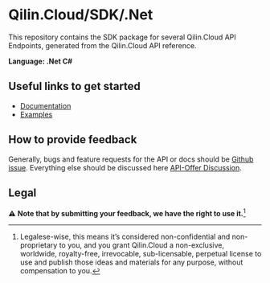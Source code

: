 # Qilin.Cloud/SDK/.Net

This repository contains the SDK package for several Qilin.Cloud API Endpoints, generated from the Qilin.Cloud API reference.

**Language: .Net C#**

## Useful links to get started

* [Documentation](https://documentation.api.qilin.cloud/sdk/DotNet)
* [Examples](https://documentation.api.qilin.cloud/sdk/DotNet/Examples)

## How to provide feedback

Generally, bugs and feature requests for the API or docs should be [Github issue](https://github.com/QilinCloud/SDK-DotNet/issues/new). Everything else should be discussed here [API-Offer Discussion](https://github.com/QilinCloud/SDK-DotNet/discussions).

## Legal

:warning: **Note that by submitting your feedback, we have the right to use it.**[^1]

[^1]:Legalese-wise, this means it’s considered non-confidential and non-proprietary to you, and you grant Qilin.Cloud a non-exclusive, worldwide, royalty-free, irrevocable, sub-licensable, perpetual license to use and publish those ideas and materials for any purpose, without compensation to you.
